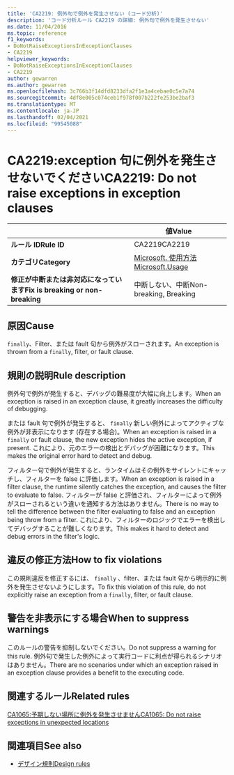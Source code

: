 ```yaml
---
title: 'CA2219: 例外句で例外を発生させない (コード分析)'
description: 'コード分析ルール CA2219 の詳細: 例外句で例外を発生させない'
ms.date: 11/04/2016
ms.topic: reference
f1_keywords:
- DoNotRaiseExceptionsInExceptionClauses
- CA2219
helpviewer_keywords:
- DoNotRaiseExceptionsInExceptionClauses
- CA2219
author: gewarren
ms.author: gewarren
ms.openlocfilehash: 3c766b3f14dfd8233dfa2f1e3a4cebae0c5e7a74
ms.sourcegitcommit: 4df8e005c074ceb1f978f007b222fe253be2baf3
ms.translationtype: MT
ms.contentlocale: ja-JP
ms.lasthandoff: 02/04/2021
ms.locfileid: "99545088"
---
```

# <a name="ca2219-do-not-raise-exceptions-in-exception-clauses"></a><span data-ttu-id="76d22-103">CA2219:exception 句に例外を発生させないでください</span><span class="sxs-lookup"><span data-stu-id="76d22-103">CA2219: Do not raise exceptions in exception clauses</span></span>

| | <span data-ttu-id="76d22-104">値</span><span class="sxs-lookup"><span data-stu-id="76d22-104">Value</span></span> |
|-|-|
| <span data-ttu-id="76d22-105">**ルール ID**</span><span class="sxs-lookup"><span data-stu-id="76d22-105">**Rule ID**</span></span> |<span data-ttu-id="76d22-106">CA2219</span><span class="sxs-lookup"><span data-stu-id="76d22-106">CA2219</span></span>|
| <span data-ttu-id="76d22-107">**カテゴリ**</span><span class="sxs-lookup"><span data-stu-id="76d22-107">**Category**</span></span> |[<span data-ttu-id="76d22-108">Microsoft. 使用方法</span><span class="sxs-lookup"><span data-stu-id="76d22-108">Microsoft.Usage</span></span>](usage-warnings.md)|
| <span data-ttu-id="76d22-109">**修正が中断または非対応になっています**</span><span class="sxs-lookup"><span data-stu-id="76d22-109">**Fix is breaking or non-breaking**</span></span> |<span data-ttu-id="76d22-110">中断しない、中断</span><span class="sxs-lookup"><span data-stu-id="76d22-110">Non-breaking, Breaking</span></span>|

## <a name="cause"></a><span data-ttu-id="76d22-111">原因</span><span class="sxs-lookup"><span data-stu-id="76d22-111">Cause</span></span>

<span data-ttu-id="76d22-112">`finally`、Filter、または fault 句から例外がスローされます。</span><span class="sxs-lookup"><span data-stu-id="76d22-112">An exception is thrown from a `finally`, filter, or fault clause.</span></span>

## <a name="rule-description"></a><span data-ttu-id="76d22-113">規則の説明</span><span class="sxs-lookup"><span data-stu-id="76d22-113">Rule description</span></span>

<span data-ttu-id="76d22-114">例外句で例外が発生すると、デバッグの難易度が大幅に向上します。</span><span class="sxs-lookup"><span data-stu-id="76d22-114">When an exception is raised in an exception clause, it greatly increases the difficulty of debugging.</span></span>

<span data-ttu-id="76d22-115">または fault 句で例外が発生すると、 `finally` 新しい例外によってアクティブな例外が非表示になります (存在する場合)。</span><span class="sxs-lookup"><span data-stu-id="76d22-115">When an exception is raised in a `finally` or fault clause, the new exception hides the active exception, if present.</span></span> <span data-ttu-id="76d22-116">これにより、元のエラーの検出とデバッグが困難になります。</span><span class="sxs-lookup"><span data-stu-id="76d22-116">This makes the original error hard to detect and debug.</span></span>

<span data-ttu-id="76d22-117">フィルター句で例外が発生すると、ランタイムはその例外をサイレントにキャッチし、フィルターを false に評価します。</span><span class="sxs-lookup"><span data-stu-id="76d22-117">When an exception is raised in a filter clause, the runtime silently catches the exception, and causes the filter to evaluate to false.</span></span> <span data-ttu-id="76d22-118">フィルターが false と評価され、フィルターによって例外がスローされるという違いを通知する方法はありません。</span><span class="sxs-lookup"><span data-stu-id="76d22-118">There is no way to tell the difference between the filter evaluating to false and an exception being throw from a filter.</span></span> <span data-ttu-id="76d22-119">これにより、フィルターのロジックでエラーを検出してデバッグすることが難しくなります。</span><span class="sxs-lookup"><span data-stu-id="76d22-119">This makes it hard to detect and debug errors in the filter's logic.</span></span>

## <a name="how-to-fix-violations"></a><span data-ttu-id="76d22-120">違反の修正方法</span><span class="sxs-lookup"><span data-stu-id="76d22-120">How to fix violations</span></span>

<span data-ttu-id="76d22-121">この規則違反を修正するには、 `finally` 、filter、または fault 句から明示的に例外を発生させないようにします。</span><span class="sxs-lookup"><span data-stu-id="76d22-121">To fix this violation of this rule, do not explicitly raise an exception from a `finally`, filter, or fault clause.</span></span>

## <a name="when-to-suppress-warnings"></a><span data-ttu-id="76d22-122">警告を非表示にする場合</span><span class="sxs-lookup"><span data-stu-id="76d22-122">When to suppress warnings</span></span>

<span data-ttu-id="76d22-123">このルールの警告を抑制しないでください。</span><span class="sxs-lookup"><span data-stu-id="76d22-123">Do not suppress a warning for this rule.</span></span> <span data-ttu-id="76d22-124">例外句で発生した例外によって実行コードに利点が得られるシナリオはありません。</span><span class="sxs-lookup"><span data-stu-id="76d22-124">There are no scenarios under which an exception raised in an exception clause provides a benefit to the executing code.</span></span>

## <a name="related-rules"></a><span data-ttu-id="76d22-125">関連するルール</span><span class="sxs-lookup"><span data-stu-id="76d22-125">Related rules</span></span>

[<span data-ttu-id="76d22-126">CA1065:予期しない場所に例外を発生させません</span><span class="sxs-lookup"><span data-stu-id="76d22-126">CA1065: Do not raise exceptions in unexpected locations</span></span>](ca1065.md)

## <a name="see-also"></a><span data-ttu-id="76d22-127">関連項目</span><span class="sxs-lookup"><span data-stu-id="76d22-127">See also</span></span>

- [<span data-ttu-id="76d22-128">デザイン規則</span><span class="sxs-lookup"><span data-stu-id="76d22-128">Design rules</span></span>](design-warnings.md)
